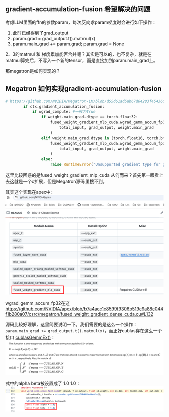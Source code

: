 ## gradient-accumulation-fusion 希望解决的问题

考虑LLM里面的ffn的参数param，每次反向求param梯度时会进行如下操作：
1. 此时已经得到了grad_output
2. param.grad = grad_output.t().matmul(x)
3. param.main_grad += param.grad; param.grad = None

2、3的matmul 和 梯度累加能否合并呢？其实是可以的，也不复杂，就是在matmul算完后，不写入一个新的tensor，而是直接加到param.main_grad上。

那megatron是如何实现的？


## Megatron 如何实现gradient-accumulation-fusion


```py
# https://github.com/NVIDIA/Megatron-LM/blob/d55d61ad5ab67d64283f4543601abd47b190602c/megatron/core/tensor_parallel/layers.py#L495
        if ctx.gradient_accumulation_fusion:
            if wgrad_compute: #一般为True
                if weight.main_grad.dtype == torch.float32:
                    fused_weight_gradient_mlp_cuda.wgrad_gemm_accum_fp32(
                        total_input, grad_output, weight.main_grad
                    )
                elif weight.main_grad.dtype in (torch.float16, torch.bfloat16):
                    fused_weight_gradient_mlp_cuda.wgrad_gemm_accum_fp16(
                        total_input, grad_output, weight.main_grad
                    )
                else:
                    raise RuntimeError("Unsupported gradient type for gradient accumulation fusion")

```

这里比较困惑的是fused_weight_gradient_mlp_cuda 从何而来？首先第一眼看上去这就是一个c扩展，但是Megatron源码里搜不到。

其实这个实现在apex中:
![](https://raw.githubusercontent.com/LamForest/pics/main/obsidian/20240928011430.png)

wgrad_gemm_accum_fp32在这
https://github.com/NVIDIA/apex/blob/b7a4acc1c8599f9306b519c9a88c044f1b280a07/csrc/megatron/fused_weight_gradient_dense_cuda.cu#L132

源码比较好理解，这里简要说明一下。我们需要的是这么一个操作：`param.main_grad += grad_output.t().matmul(x)`，而正好cublas存在这么一个接口 [cublasGemmEx()](https://docs.nvidia.com/cuda/cublas/#cublasgemmex)：
![](https://raw.githubusercontent.com/LamForest/pics/main/obsidian/20240928012055.png)

式中的alpha beta被设置成了 1.0 1.0：
![](https://raw.githubusercontent.com/LamForest/pics/main/obsidian/20240928012003.png)